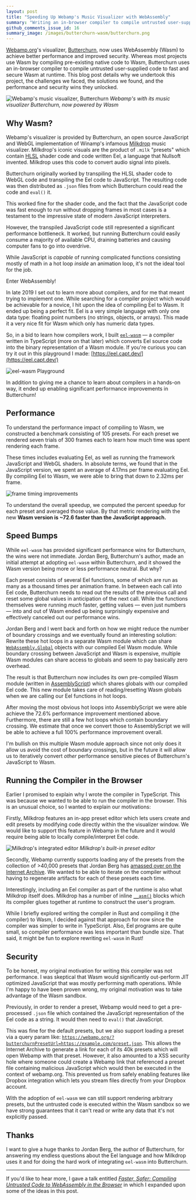 ```yaml
---
layout: post
title: "Speeding Up Webamp's Music Visualizer with WebAssembly"
summary: "Writing an in-browser compiler to compile untrusted user-supplied code to fast and secure Wasm at runtime."
github_comments_issue_id: 16
summary_image: /images/butterchurn-wasm/butterchurn.png
---
```


[Webamp.org](http://webamp.org)'s visualizer, [Butterchurn](https://github.com/jberg/butterchurn), now uses WebAssembly (Wasm) to achieve better performance and improved security. Whereas most projects use Wasm by compiling pre-existing native code to Wasm, Butterchurn uses an in-browser compiler to compile untrusted user-supplied code to fast and secure Wasm at runtime. This blog post details why we undertook this project, the challenges we faced, the solutions we found, and the performance and security wins they unlocked.

![Webamp's music visualizer, Butterchurn](/images/butterchurn-wasm/butterchurn.png)
_Webamp's with its music visualizer Butterchurn, now powered by Wasm_

## Why Wasm?

Webamp's visualizer is provided by Butterchurn, an open source JavaScript and WebGL implementation of Winamp's infamous [Milkdrop](https://en.wikipedia.org/wiki/MilkDrop) music visualizer. Milkdrop's iconic visuals are the product of `.milk` "presets" which contain [HLSL](https://en.wikipedia.org/wiki/High-Level_Shading_Language) shader code and code written Eel, a language that Nullsoft invented. Milkdrop uses this code to convert audio signal into pixels.

Butterchurn originally worked by transpiling the HLSL shader code to WebGL code and transpiling the Eel code to JavaScript. The resulting code was then distributed as `.json` files from which Butterchurn could read the code and `eval()` it.

This worked fine for the shader code, and the fact that the JavaScript code was fast enough to run without dropping frames in most cases is a testament to the impressive state of modern JavaScript interpreters.

However, the transpiled JavaScript code still represented a significant performance bottleneck. It worked, but running Butterchurn could easily consume a majority of available CPU, draining batteries and causing computer fans to go into overdrive.

While JavaScript is *capable* of running complicated functions consisting mostly of math in a hot loop *inside* an animation loop, it's not the ideal tool for the job.

Enter WebAssembly!

In late 2019 I set out to learn more about compilers, and for me that meant trying to implement one. While searching for a compiler project which would be achievable for a novice, I hit upon the idea of compiling Eel to Wasm. It ended up being a perfect fit. Eel is a very simple language with only one data type: floating point numbers (no strings, objects, or arrays). This made it a very nice fit for Wasm which only has numeric data types. 

So, in a bid to learn how compilers work, I built [`eel-wasm`](https://github.com/captbaritone/eel-wasm) — a compiler written in TypeScript (more on that later) which converts Eel source code into the binary representation of a Wasm module. If you're curious you can try it out in this playground I made: [https://eel.capt.dev/](https://eel.capt.dev/)

![eel-wasm Playground](/images/butterchurn-wasm/eel-wasm-playground.png)

In addition to giving me a chance to learn about compilers in a hands-on way, it ended up enabling significant performance improvements in Butterchurn!

## Performance

To understand the performance impact of compiling to Wasm, we constructed a benchmark consisting of 105 presets. For each preset we rendered seven trials of 300 frames each to learn how much time was spent rendering each frame.

These times includes evaluating Eel, as well as running the framework JavaScript and WebGL shaders. In absolute terms, we found that in the JavaScript version, we spent an average of 4.17ms per frame evaluating Eel. By compiling Eel to Wasm, we were able to bring that down to 2.32ms per frame.

![frame timing improvements](/images/butterchurn-wasm/frame-timing.svg)

To understand the overall speedup, we computed the percent speedup for each preset and averaged those value. By that metric rendering with the new **Wasm version is ~72.6 faster than the JavaScript approach.**

## Speed Bumps

While `eel-wasm` has provided significant performance wins for Butterchurn, the wins were not immediate. Jordan Berg, Butterchurn's author, made an initial attempt at adopting `eel-wasm` within Butterchurn, and it showed the Wasm version being more or less performance neutral. But why?

Each preset consists of several Eel functions, some of which are run as many as a thousand times per animation frame. In between each call into Eel code, Butterchurn needs to read out the results of the previous call and reset some global values in anticipation of the next call. While the functions themselves were running *much* faster, getting values — even just numbers — into and out of Wasm ended up being surprisingly expensive and effectively canceled out our performance wins.

Jordan Berg and I went back and forth on how we might reduce the number of boundary crossings and we eventually found an interesting solution: Rewrite these hot loops in a separate Wasm module which can share [`WebAssembly.Global`](http://webassembly.Global) objects with our compiled Eel Wasm module. While boundary crossing between JavaScript and Wasm is expensive, multiple Wasm modules can share access to globals and seem to pay basically zero overhead.

The result is that Butterchurn now includes its own pre-compiled Wasm module (written in [AssemblyScript](https://www.assemblyscript.org/)) which shares globals with our compiled Eel code. This new module takes care of reading/resetting Wasm globals when we are calling our Eel functions in hot loops.

After moving the most obvious hot loops into AssemblyScript we were able achieve the 72.6% performance improvement mentioned above. Furthermore, there are still a few hot loops which contain boundary crossing. We estimate that once we convert those to AssemblyScript we will be able to achieve a full 100% performance improvement overall.

I'm bullish on this multiple Wasm module approach since not only does it allow us avoid the cost of boundary crossings, but in the future it will allow us to iteratively convert *other* performance sensitive pieces of Butterchurn's JavaScript to Wasm.

## Running the Compiler in the Browser

Earlier I promised to explain why I wrote the compiler in TypeScript. This was because we wanted to be able to run the compiler in the browser. This is an unusual choice, so I wanted to explain our motivations:

Firstly, Milkdrop features an in-app preset editor which lets users create and edit presets by modifying code directly within the the visualizer window. We would like to support this feature in Webamp in the future and it would require being able to locally compile/interpret Eel code.

![Milkdrop's integrated editor](/images/butterchurn-wasm/milkdrop-editor.png)
_Milkdrop's built-in preset editor_

Secondly, Webamp currently supports loading any of the presets from the collection of >40,000 presets that Jordan Berg has [amassed over on the Internet Archive](https://archive.org/details/milkdrops). We wanted to be able to iterate on the compiler without having to regenerate artifacts for each of these presets each time.

Interestingly, including an Eel compiler as part of the runtime is also what Milkdrop itself does. Milkdrop has a number of inline [`__asm()`](https://docs.microsoft.com/en-us/cpp/assembler/inline/asm?view=msvc-160) blocks which its compiler glues together at runtime to construct the user's program.

While I briefly explored writing the compiler in Rust and compiling it (the compiler) to Wasm, I decided against that approach for now since the compiler was simpler to write in TypeScript. Also, Eel programs are quite small, so compiler performance was less important than bundle size. That said, it might be fun to explore rewriting `eel-wasm` in Rust!

## Security

To be honest, my original motivation for writing this compiler was not performance. I was skeptical that Wasm would significantly out-perform JIT optimized JavaScript that was mostly performing math operations. While I'm happy to have been proven wrong, my original motivation was to take advantage of the Wasm sandbox.

Previously, in order to render a preset, Webamp would need to get a pre-processed `.json` file which contained the JavaScript representation of the Eel code as a string. It would then need to `eval()` that JavaScript.

This was fine for the default presets, but we also support loading a preset via a query param like: [`https://webamp.org/?butterchurnPresetUrl=https://example.com/preset.json`](https://webamp.org/?butterchurnPresetUrl=https://archive.org/cors/md_raron_dark_side_of_the_moon_pink_floyd/md_raron_dark_side_of_the_moon_pink_floyd.json). This allows the Internet Archive to generate a link for each of its 40k presets which will open Webamp with that preset. However, it also amounted to a XSS security hole where someone could create a Webamp link that referenced a preset file containing malicious JavaScript which would then be executed in the context of webamp.org. This prevented us from safely enabling features like Dropbox integration which lets you stream files directly from your Dropbox account.

With the adoption of `eel-wasm` we can still support rendering arbitrary presets, but the untrusted code is executed within the Wasm sandbox so we have strong guarantees that it can't read or write any data that it's not explicitly passed.

## Thanks

I want to give a huge thanks to Jordan Berg, the author of Butterchurn, for answering my endless questions about the Eel language and how Milkdrop uses it and for doing the hard work of integrating `eel-wasm` into Butterchurn.

---

If you'd like to hear more, I gave a talk entitled [*Faster, Safer: Compiling Untrusted Code to WebAssembly in the Browser*](/blog/faster-safer-compiling-untrusted-code-to-web-assembly-in-the-browser) in which I expanded upon some of the ideas in this post.